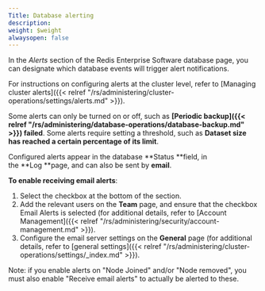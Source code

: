 ```yaml
---
Title: Database alerting
description: 
weight: $weight
alwaysopen: false
---
```

In the *Alerts* section of the Redis Enterprise Software database page,
you can designate which database events will trigger alert
notifications.

For instructions on configuring alerts at the cluster level, refer to
[Managing cluster
alerts]({{< relref "/rs/administering/cluster-operations/settings/alerts.md" >}}).

Some alerts can only be turned on or off, such as **[Periodic
backup]({{< relref "/rs/administering/database-operations/database-backup.md" >}})
failed**. Some alerts require setting a threshold, such as **Dataset
size has reached a certain percentage of its limit**.

Configured alerts appear in the database **Status **field, in
the **Log **page, and can also be sent by **email**.

**To enable receiving email alerts**:

1.  Select the checkbox at the bottom of the section.
2.  Add the relevant users on the **Team** page, and ensure that the
    checkbox Email Alerts is selected (for additional details, refer to
    [Account
    Management]({{< relref "/rs/administering/security/account-management.md" >}}).
3.  Configure the email server settings on the **General** page (for
    additional details, refer to [general
    settings]({{< relref "/rs/administering/cluster-operations/settings/_index.md" >}}).

Note: if you enable alerts on "Node Joined" and/or "Node removed", you
must also enable "Receive email alerts" to actually be alerted to these.
